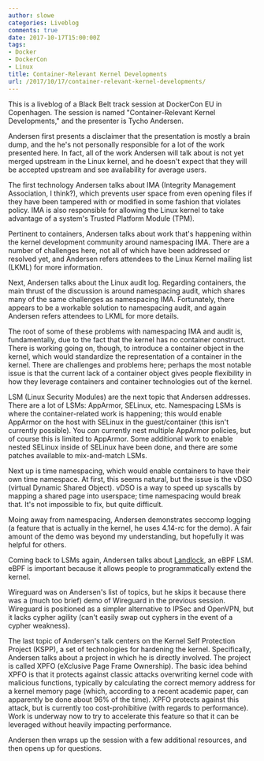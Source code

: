 ```yaml
---
author: slowe
categories: Liveblog
comments: true
date: 2017-10-17T15:00:00Z
tags:
- Docker
- DockerCon
- Linux
title: Container-Relevant Kernel Developments
url: /2017/10/17/container-relevant-kernel-developments/
---
```


This is a liveblog of a Black Belt track session at DockerCon EU in Copenhagen. The session is named "Container-Relevant Kernel Developments," and the presenter is Tycho Andersen.<!--more-->

Andersen first presents a disclaimer that the presentation is mostly a brain dump, and the he's not personally responsible for a lot of the work presented here. In fact, all of the work Andersen will talk about is not yet merged upstream in the Linux kernel, and he doesn't expect that they will be accepted upstream and see availability for average users.

The first technology Andersen talks about IMA (Integrity Management Association, I think?), which prevents user space from even opening files if they have been tampered with or modified in some fashion that violates policy. IMA is also responsible for allowing the Linux kernel to take advantage of a system's Trusted Platform Module (TPM).

Pertinent to containers, Andersen talks about work that's happening within the kernel development community around namespacing IMA. There are a number of challenges here, not all of which have been addressed or resolved yet, and Andersen refers attendees to the Linux Kernel mailing list (LKML) for more information.

Next, Andersen talks about the Linux audit log. Regarding containers, the main thrust of the discussion is around namespacing audit, which shares many of the same challenges as namespacing IMA. Fortunately, there appears to be a workable solution to namespacing audit, and again Andersen refers attendees to LKML for more details.

The root of some of these problems with namespacing IMA and audit is, fundamentally, due to the fact that the kernel has no container construct. There is working going on, though, to introduce a container object in the kernel, which would standardize the representation of a container in the kernel. There are challenges and problems here; perhaps the most notable issue is that the current lack of a container object gives people flexibility in how they leverage containers and container technologies out of the kernel.

LSM (Linux Security Modules) are the next topic that Andersen addresses. There are a lot of LSMs: AppArmor, SELinux, etc. Namespacing LSMs is where the container-related work is happening; this would enable AppArmor on the host with SELinux in the guest/container (this isn't currently possible). You _can_ currently nest multiple AppArmor policies, but of course this is limited to AppArmor. Some additional work to enable nested SELinux inside of SELinux have been done, and there are some patches available to mix-and-match LSMs.

Next up is time namespacing, which would enable containers to have their own time namespace. At first, this seems natural, but the issue is the vDSO (virtual Dynamic Shared Object). vDSO is a way to speed up syscalls by mapping a shared page into userspace; time namespacing would break that. It's not impossible to fix, but quite difficult.

Moing away from namespacing, Andersen demonstrates seccomp logging (a feature that is actually in the kernel, he uses 4.14-rc for the demo). A fair amount of the demo was beyond my understanding, but hopefully it was helpful for others.

Coming back to LSMs again, Andersen talks about [Landlock][link-1], an eBPF LSM. eBPF is important because it allows people to programmatically extend the kernel.

Wireguard was on Andersen's list of topics, but he skips it because there was a (much too brief) demo of Wireguard in the previous session. Wireguard is positioned as a simpler alternative to IPSec and OpenVPN, but it lacks cypher agility (can't easily swap out cyphers in the event of a cypher weakness).

The last topic of Andersen's talk centers on the Kernel Self Protection Project (KSPP), a set of technologies for hardening the kernel. Specifically, Andersen talks about a project in which he is directly involved. The project is called XPFO (eXclusive Page Frame Ownership). The basic idea behind XPFO is that it protects against classic attacks overwriting kernel code with malicious functions, typically by calculating the correct memory address for a kernel memory page (which, according to a recent academic paper, can apparently be done about 96% of the time). XPFO protects against this attack, but is currently too cost-prohibitive (with regards to performance). Work is underway now to try to accelerate this feature so that it can be leveraged without heavily impacting performance.

Andersen then wraps up the session with a few additional resources, and then opens up for questions.



[link-1]: http://landlock.io/
